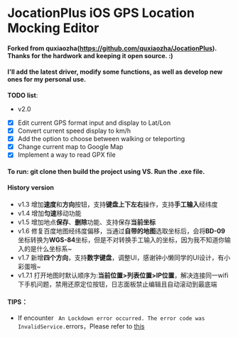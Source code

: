 # JocationPlus iOS GPS Location Mocking Editor

#### Forked from quxiaozha(https://github.com/quxiaozha/JocationPlus). Thanks for the hardwork and keeping it open source. :)
#### I'll add the latest driver, modify some functions, as well as develop new ones for my personal use.

**TODO list**:
- v2.0
- [X] Edit current GPS format input and display to Lat/Lon
- [X] Convert current speed display to km/h
- [X] Add the option to choose between walking or teleporting
- [X] Change current map to Google Map
- [X] Implement a way to read GPX file

#### To run: git clone then build the project using VS. Run the .exe file. 

#### History version

- v1.3  增加**速度**和**方向**按钮，支持**键盘上下左右**操作，支持**手工输入**经纬度
- v1.4 增加**匀速**移动功能
- v1.5 增加地点**保存**、**删除**功能、支持保存**当前坐标** 
- v1.6 修复百度地图经纬度偏移，当通过**自带的地图**选取坐标后，会将**BD-09**坐标转换为**WGS-84**坐标，但是不对转换手工输入的坐标，因为我不知道你输入的是什么坐标系~
- v1.7 新增**四个方向**，支持**数字键盘**，调整UI，感谢钟小懒同学的UI设计，有小彩蛋哦~
- v1.7.1 打开地图时默认顺序为:**当前位置>列表位置>IP位置**，解决连接同一wifi下手机问题，禁用还原定位按钮，日志面板禁止编辑且自动滚动到最底端



#### TIPS：
- If encounter ``` An Lockdown error occurred. The error code was InvalidService.```errors，Please refer to [this](https://github.com/quxiaozha/JocationPlus/issues/2)

